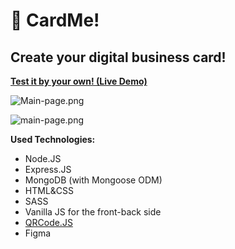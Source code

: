 # 📌 CardMe!

## Create your digital business card!

**[Test it by your own! (Live Demo)](https://awril-cardme.herokuapp.com/)**

![Main-page.png](https://raw.githubusercontent.com/h0pped/cardme/main/public/readme/main-page.png)

![main-page.png](https://raw.githubusercontent.com/h0pped/cardme/main/public/readme/card-page.png)

**Used Technologies:**

 - Node.JS
 - Express.JS
 - MongoDB (with Mongoose ODM)
 - HTML&CSS
 - SASS
 - Vanilla JS for the front-back side
 - [QRCode.JS](https://davidshimjs.github.io/qrcodejs/)
 - Figma


 
